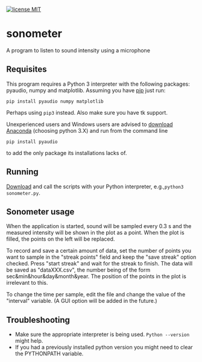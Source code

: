[![license MIT](https://img.shields.io/badge/license-MIT-blue.svg)](https://raw.githubusercontent.com/Dih5/sonometer/master/LICENSE.txt)
# sonometer
A program to listen to sound intensity using a microphone

## Requisites
This program requires a Python 3 interpreter with the following packages: pyaudio, numpy and matplotlib. Assuming you have [pip](https://pip.pypa.io/en/stable/installing/) just run:
```
pip install pyaudio numpy matplotlib
```
Perhaps using `pip3` instead. Also make sure you have tk support.

Unexperienced users and Windows users are advised to [download Anaconda](https://www.continuum.io/downloads) (choosing python 3.X) and run from the command line
```
pip install pyaudio
```
to add the only package its installations lacks of.
## Running
[Download](https://github.com/Dih5/sonometer/archive/master.zip) and call the scripts with your Python interpreter, e.g.,`python3 sonometer.py`.

## Sonometer usage
When the application is started, sound will be sampled every 0.3 s and the measured intensity will be shown in the plot as a point. When the plot is filled, the points on the left will be replaced.

To record and save a certain amount of data, set the number of points you want to sample in the "streak points" field and keep the "save streak" option checked. Press "start streak" and wait for the streak to finish. The data will be saved as "dataXXX.csv", the number being of the form sec&min&hour&day&month&year. The position of the points in the plot is irrelevant to this.

To change the time per sample, edit the file and change the value of the "interval" variable. (A GUI option will be added in the future.)

## Troubleshooting
- Make sure the appropriate interpreter is being used. `Python --version` might help.
- If you had a previously installed python version you might need to clear the PYTHONPATH variable.
